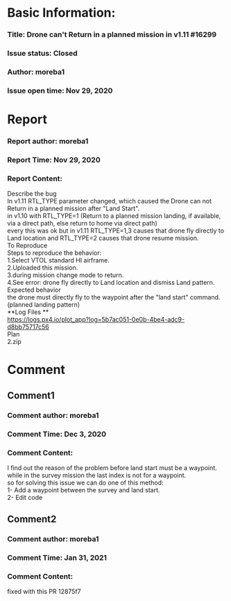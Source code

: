 # Basic Information:
### Title:  Drone can't Return in a planned mission in v1.11 #16299 
### Issue status: Closed
### Author: moreba1
### Issue open time: Nov 29, 2020
# Report
### Report author: moreba1
### Report Time: Nov 29, 2020
### Report Content:   
Describe the bug    
In v1.11 RTL_TYPE parameter changed, which caused the Drone can not Return in a planned mission after "Land Start".    
in v1.10 with RTL_TYPE=1 (Return to a planned mission landing, if available, via a direct path, else return to home via direct path)    
every this was ok but in v1.11 RTL_TYPE=1,3 causes that drone fly directly to Land location and RTL_TYPE=2 causes that drone resume mission.  
To Reproduce    
Steps to reproduce the behavior:  
1.Select VTOL standard HI airframe.  
2.Uploaded this mission.  
3.during mission change mode to return.  
4.See error: drone fly directly to Land location and dismiss Land pattern.  
Expected behavior    
the drone must directly fly to the waypoint after the "land start" command.(planned landing pattern)  
**Log Files **    
https://logs.px4.io/plot_app?log=5b7ac051-0e0b-4be4-adc9-d8bb75717c56  
Plan  
2.zip  

# Comment
## Comment1
### Comment author: moreba1
### Comment Time: Dec 3, 2020
### Comment Content:   
I find out the reason of the problem before land start must be a waypoint. while in the survey mission the last index is not for a waypoint.    
so for solving this issue we can do one of this method:    
1- Add a waypoint between the survey and land start.    
2- Edit code  

## Comment2
### Comment author: moreba1
### Comment Time: Jan 31, 2021
### Comment Content:   
fixed with this PR 12875f7  
